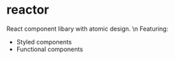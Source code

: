 # reactor
React component libary with atomic design. \n
Featuring:
  * Styled components
  * Functional components

